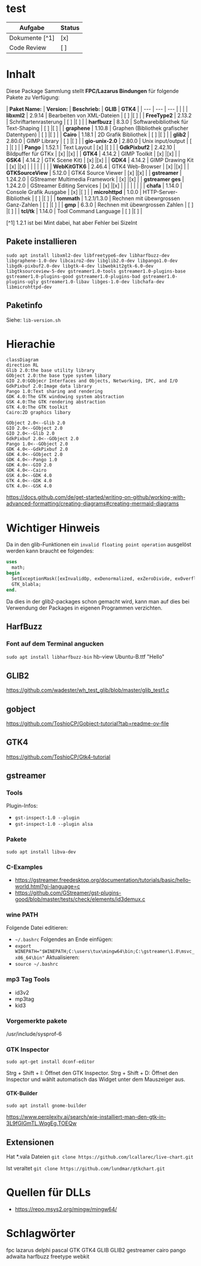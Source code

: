 # test

| Aufgabe      | Status    |
|--------------|-----------|
| Dokumente [^1]   | [x]       |
| Code Review  | [ ]       |



# Inhalt

Diese Package Sammlung stellt **FPC/Lazarus Bindungen** für folgende Pakete zu Verfügung:

| **Paket Name:**   | **Version:**     | **Beschrieb:**                             | **GLIB** | **GTK4** |
| ---               | ---              | ---                                        |          |          |
| **libxml2**       | 2.9.14           | Bearbeiten von XML-Dateien                 | [ ]      |[ ]       |
| **FreeType2**     | 2.13.2           | Schriftartenrasterung                      | [ ]      |[ ]       |
| **harfbuzz**      | 8.3.0            | Softwarebibliothek für Text-Shaping        | [ ]      |[ ]       |
| **graphene**      | 1.10.8           | Graphen (Bibliothek grafischer Datentypen) | [ ]      |[ ]       |
| **Cairo**         | 1.18.1           | 2D Grafik Bibliothek                       | [ ]      |[ ]       |
| **glib2**         | 2.80.0           | GIMP Library                               | [ ]      |[ ]       |
| **gio-unix-2.0**  | 2.80.0           | Unix input/output                          | [ ]      |[ ]       |
| **Pango**         | 1.52.1           | Text Layout                                | [x]      |[ ]       |
| **GdkPixbuf2**    | 2.42.10          | Bildpuffer für GTKx                        | [x]      |[x]       |
| **GTK4**          | 4.14.2           | GIMP Toolkit                               | [x]      |[x]       |
| **GSK4**          | 4.14.2           | GTK Scene Kit)                             | [x]      |[x]       |
| **GDK4**          | 4.14.2           | GIMP Drawing Kit                           | [x]      |[x]       |
|                   |                  |                                            |          |          |
| **WebKitGTK6**    | 2.46.4           | GTK4 Web-Browser                           | [x]      |[x]       |
| **GTKSourceView** | 5.12.0           | GTK4 Source Viewer                         | [x]      |[x]       |
| **gstreamer**     | 1.24.2.0         | GStreamer Multimedia Framework             | [x]      |[x]       |
| **gstreamer ges** | 1.24.2.0         | GStreamer Editing Services                 | [x]      |[x]       |
|                   |                  |                                            |          |          |
| **chafa**         | 1.14.0           | Console Grafik Ausgabe                     | [x]      |[ ]       |
| **microhttpd**    | 1.0.0            | HTTP-Server-Bibliothek                     | [ ]      |[ ]       |
| **tommath**       | 1.2.1/1.3.0      | Rechnen mit übewrgrossen Ganz-Zahlen       | [ ]      |[ ]       |
| **gmp**           | 6.3.0            | Rechnen mit übewrgrossen Zahlen            | [ ]      |[ ]       |
| **tcl/tk**        | 1.14.0           | Tool Command Language                      | [ ]      |[ ]       |

[^1] 1.2.1 ist bei Mint dabei, hat aber Fehler bei SizeInt


## Pakete installieren
`sudo apt install libxml2-dev libfreetype6-dev libharfbuzz-dev libgraphene-1.0-dev libcairo2-dev libglib2.0-dev libpango1.0-dev libgdk-pixbuf2.0-dev libgtk-4-dev libwebkit2gtk-6.0-dev libgtksourceview-5-dev gstreamer1.0-tools gstreamer1.0-plugins-base gstreamer1.0-plugins-good gstreamer1.0-plugins-bad gstreamer1.0-plugins-ugly gstreamer1.0-libav libges-1.0-dev libchafa-dev libmicrohttpd-dev`


## Paketinfo
Siehe:
`lib-version.sh`

# Hierachie
```mermaid
classDiagram
direction RL
Glib 2.0:the base utility library
GObject 2.0:the base type system libary
GIO 2.0:GObjecr Interfaces and Objects, Networking, IPC, and I/O
GdkPixbuf 2.0:Image data library
Pango 1.0:Text sharing and rendering
GDK 4.0:The GTK windowing system abstraction
GSK 4.0:The GTK rendering abstraction
GTK 4.0:The GTK toolkit
Cairo:2D graphics libary

GObject 2.0<--Glib 2.0
GIO 2.0<--GObject 2.0
GIO 2.0<--Glib 2.0
GdkPixbuf 2.0<--GObject 2.0
Pango 1.0<--GObject 2.0
GDK 4.0<--GdkPixbuf 2.0
GDK 4.0<--GObject 2.0
GDK 4.0<--Pango 1.0
GDK 4.0<--GIO 2.0
GDK 4.0<--Cairo
GSK 4.0<--GDK 4.0
GTK 4.0<--GDK 4.0
GTK 4.0<--GSK 4.0
```

https://docs.github.com/de/get-started/writing-on-github/working-with-advanced-formatting/creating-diagrams#creating-mermaid-diagrams


# Wichtiger Hinweis
Da in den glib-Funktionen ein `invalid floating point operation` ausgelöst werden kann braucht ee folgendes:
```pascal
uses
  math;
begin
  SetExceptionMask([exInvalidOp, exDenormalized, exZeroDivide, exOverflow, exUnderflow, exPrecision]);
  GTK_blabla;
end.
```
Da dies in der glib2-packages schon gemacht wird, kann man auf dies bei Verwendung der Packages in eigenen Programmen verzichten.

## HarfBuzz

### Font auf dem Terminal angucken
`sudo apt install libharfbuzz-bin`
hb-view Ubuntu-B.ttf "Hello"


## GLIB2 
https://github.com/wadester/wh_test_glib/blob/master/glib_test1.c

## gobject
https://github.com/ToshioCP/Gobject-tutorial?tab=readme-ov-file

## GTK4
https://github.com/ToshioCP/Gtk4-tutorial

## gstreamer

### Tools
Plugin-Infos:
- `gst-inspect-1.0 --plugin`
- `gst-inspect-1.0 --plugin alsa`

### Pakete
`sudo apt install libva-dev`

### C-Examples
- https://gstreamer.freedesktop.org/documentation/tutorials/basic/hello-world.html?gi-language=c
- https://github.com/GStreamer/gst-plugins-good/blob/master/tests/check/elements/id3demux.c

### wine PATH
Folgende Datei editieren:
- `~/.bashrc`
Folgendes an Ende einfügen:
- `export WINEPATH="$WINEPATH;C:\users\tux\mingw64\bin;C:\gstreamer\1.0\msvc_x86_64\bin"`
Aktualisieren:
- `source ~/.bashrc`

### mp3 Tag Tools
- id3v2
- mp3tag
- kid3

### Vorgemerkte pakete

/usr/include/sysprof-6

### GTK Inspector

`sudo apt-get install dconf-editor`

Strg + Shift + I: Öffnet den GTK Inspector.
Strg + Shift + D: Öffnet den Inspector und wählt automatisch das Widget unter dem Mauszeiger aus.

#### GTK-Builder

`sudo apt install gnome-builder`

https://www.perplexity.ai/search/wie-installiert-man-den-gtk-in-3L9fGIGmTL.WqgEg.TOEQw


## Extensionen
Hat *.vala Dateien 
`git clone https://github.com/lcallarec/live-chart.git`


Ist veraltet
`git clone https://github.com/lundmar/gtkchart.git`



# Quellen für DLLs
- https://repo.msys2.org/mingw/mingw64/

# Schlagwörter
fpc lazarus delphi pascal GTK GTK4 GLIB GLIB2 gestreamer cairo pango adwaita harfbuzz freetype webkit









